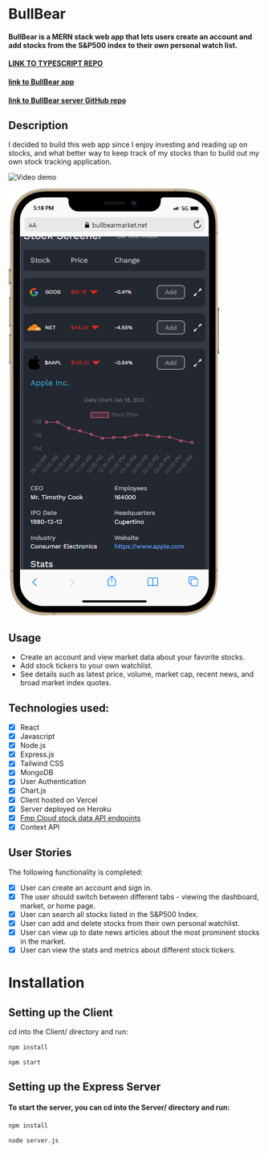 # BullBear

#### BullBear is a MERN stack web app that lets users create an account and add stocks from the S&P500 index to their own personal watch list.

#### [LINK TO TYPESCRIPT REPO](https://github.com/DariusGarcia/bullbear-TYPESCRIPT)

#### [link to BullBear app](https://bullbearmarket.net/)

#### [link to BullBear server GitHub repo](https://github.com/DariusGarcia/bullbear-server)

## Description

I decided to build this web app since I enjoy investing and reading up on stocks, and what better way to keep track of my stocks than to build out my own stock tracking application.

<img src='https://media.giphy.com/media/y2MiRCRQREOGq16e7E/giphy.gif' title='BullBear Video Demo' width='800' height='auto' alt='Video demo' />

<!-- ![Screenshot of web app](./client/src/assets/bullbear-laptop.png) -->

![Screenshot of web app](./client/src/assets/phone.png)

## Usage

- Create an account and view market data about your favorite stocks.
- Add stock tickers to your own watchlist.
- See details such as latest price, volume, market cap, recent news, and broad market index quotes.

## Technologies used:

- [x] React
- [x] Javascript
- [x] Node.js
- [x] Express.js
- [x] Tailwind CSS
- [x] MongoDB
- [x] User Authentication
- [x] Chart.js
- [x] Client hosted on Vercel
- [x] Server deployed on Heroku
- [x] [Fmp Cloud stock data API endpoints](https://fmpcloud.io/)
- [x] Context API

## User Stories

The following functionality is completed:

- [x] User can create an account and sign in.
- [x] The user should switch between different tabs - viewing the dashboard, market, or home page.
- [x] User can search all stocks listed in the S&P500 Index.
- [x] User can add and delete stocks from their own personal watchlist.
- [x] User can view up to date news articles about the most prominent stocks in the market.
- [x] User can view the stats and metrics about different stock tickers.

# Installation

## Setting up the Client

cd into the Client/ directory and run:

```
npm install
```

```
npm start
```

## Setting up the Express Server

#### To start the server, you can cd into the Server/ directory and run:

```
npm install
```

```
node server.js
```
